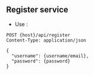 ## Register service

* Use :
```
POST {host}/api/register
Content-Type: application/json

{
  "username": {username/email},
  "password": {password}
}
```
